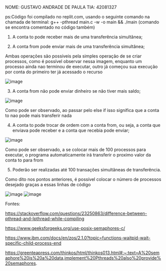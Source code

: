 NOME: GUSTAVO ANDRADE DE PAULA
TIA: 42081327

ps:Código foi compilado no replit.com, usando o seguinte comando na chamada de terminal: g++ -pthread main.c -w  -o main && ./main (comando se encontra comentado no código também)

1. A conta to pode receber mais de uma transferência simultânea;

2. A conta from pode enviar mais de uma transferência simultânea;

Ambas operações são possíveis pela simples operação de se criar processos, como é possível observar nessa imagem, enquanto um processo ainda nao terminou de executar, outro já começou sua execução por conta do primeiro ter já acessado o recurso

![image](https://user-images.githubusercontent.com/99684321/171753838-9e4e05ae-3231-4e3c-910f-3136d125f194.png)


3. A conta from não pode enviar dinheiro se não tiver mais saldo;

![image](https://user-images.githubusercontent.com/99684321/171753999-5718a773-b163-4cf0-bc6a-b052552fa482.png)

Como pode ser observado, ao passar pelo else if isso significa que a conta to nao pode mais transferir nada

4. A conta to pode trocar de ordem com a conta from, ou seja, a conta que enviava pode
receber e a conta que recebia pode enviar;

![image](https://user-images.githubusercontent.com/99684321/171754126-9d913b17-1fde-4497-b5da-29e888dd7adc.png)

Como pode ser observado, a se colocar mais de 100 processos para executar, o programa automaticamente irá transferir o proximo valor da conta to para from

5. Poderão ser realizadas até 100 transações simultâneas de transferência.

Como dito nos pontos anteriores, é possível colocar o número de processos desejado graças a essas linhas de código

![image](https://user-images.githubusercontent.com/99684321/171754272-23bc9118-9a1f-43ff-8fdc-2a1e90285b2f.png)
![image](https://user-images.githubusercontent.com/99684321/171754341-a5f27405-24f4-4f0e-86ea-309fef68775a.png)



Fontes:


https://stackoverflow.com/questions/23250863/difference-between-pthread-and-lpthread-while-compiling

https://www.geeksforgeeks.org/use-posix-semaphores-c/

https://www.ibm.com/docs/en/zos/2.1.0?topic=functions-waitpid-wait-specific-child-process-end

https://greenteapress.com/thinkos/html/thinkos013.html#:~:text=A%20semaphore%20is%20a%20data,implement%20Pthreads%20also%20provide%20semaphores.
